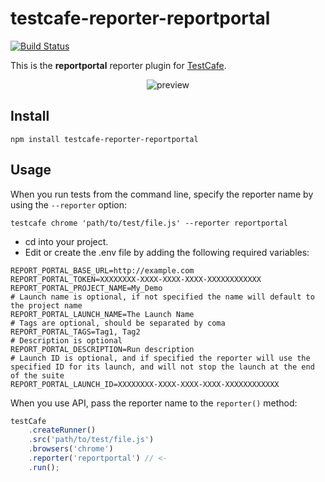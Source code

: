 # testcafe-reporter-reportportal
[![Build Status](https://travis-ci.org/redfox256/testcafe-reporter-reportportal.svg)](https://travis-ci.org/redfox256/testcafe-reporter-reportportal)

This is the **reportportal** reporter plugin for [TestCafe](http://devexpress.github.io/testcafe).

<p align="center">
    <img src="https://raw.github.com/redfox256/testcafe-reporter-reportportal/master/media/preview.png" alt="preview" />
</p>

## Install

```
npm install testcafe-reporter-reportportal
```

## Usage

When you run tests from the command line, specify the reporter name by using the `--reporter` option:

```
testcafe chrome 'path/to/test/file.js' --reporter reportportal
```

- cd into your project.
- Edit or create the .env file by adding the following required variables:

```
REPORT_PORTAL_BASE_URL=http://example.com
REPORT_PORTAL_TOKEN=XXXXXXXX-XXXX-XXXX-XXXX-XXXXXXXXXXXX
REPORT_PORTAL_PROJECT_NAME=My_Demo
# Launch name is optional, if not specified the name will default to the project name
REPORT_PORTAL_LAUNCH_NAME=The Launch Name
# Tags are optional, should be separated by coma
REPORT_PORTAL_TAGS=Tag1, Tag2
# Description is optional
REPORT_PORTAL_DESCRIPTION=Run description
# Launch ID is optional, and if specified the reporter will use the specified ID for its launch, and will not stop the launch at the end of the suite
REPORT_PORTAL_LAUNCH_ID=XXXXXXXX-XXXX-XXXX-XXXX-XXXXXXXXXXXX
```


When you use API, pass the reporter name to the `reporter()` method:

```js
testCafe
    .createRunner()
    .src('path/to/test/file.js')
    .browsers('chrome')
    .reporter('reportportal') // <-
    .run();
```
